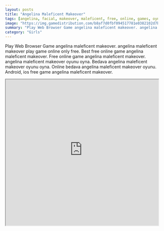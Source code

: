 ```yaml
---
layout: posts
title: "Angelina Maleficent Makeover"
tags: [angelina, facial, makeover, maleficent, free, online, games, oyna, game, free, games, play, play, games]
image: "https://img.gamedistribution.com/b8af7d0fbf094517781e0382102d7b27.jpg"
summary: "Play Web Browser Game angelina maleficent makeover. angelina maleficent makeover play game online only free. Best free online game angelina maleficent makeover. Free online game angelina maleficent makeover. angelina maleficent makeover oyunu oyna. Bedava angelina maleficent makeover oyunu oyna. Online bedava angelina maleficent makeover oyunu. Android, ios free game angelina maleficent makeover."
category: "Girls"
---
```


Play Web Browser Game angelina maleficent makeover. angelina maleficent makeover play game online only free. Best free online game angelina maleficent makeover. Free online game angelina maleficent makeover. angelina maleficent makeover oyunu oyna. Bedava angelina maleficent makeover oyunu oyna. Online bedava angelina maleficent makeover oyunu. Android, ios free game angelina maleficent makeover.

<iframe width="100%" height="480px;" src="https://flash.gamedistribution.com?game=b8af7d0fbf094517781e0382102d7b27"></iframe>